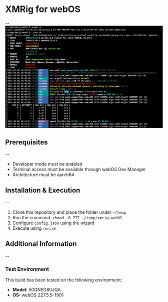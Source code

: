 # XMRig for webOS
--
![XMRig for webOS](x.png)

## Prerequisites
--
- Developer mode must be enabled
- Terminal access must be available through webOS Dev Manager
- Architecture must be aarch64

## Installation & Execution
--
1. Clone this repository and place the folder under `~/temp`
2. Run the command: `chmod -R 777 ~/temp/xmrig-webOS`
3. Configure `config.json` using the [wizard](https://xmrig.com/wizard)
4. Execute using `run.sh`

## Additional Information
--
### Test Environment

This build has been tested on the following environment:

- **Model:** 50QNED80JQA
- **OS:** webOS 227.5.5-1901